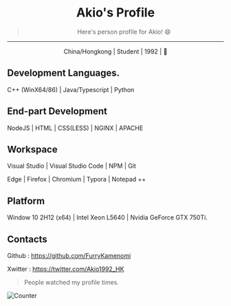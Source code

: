 <div align=center>

# Akio's Profile

> Here's person profile for Akio! :smile:

---

China/Hongkong | Student | 1992 | :rainbow:

</div>

## Development Languages.

C++ (WinX64/86)  | Java/Typescript | Python



## End-part Development

NodeJS | HTML | CSS(LESS) | NGINX | APACHE



## Workspace

Visual Studio | Visual Studio Code | NPM | Git

Edge | Firefox | Chromium | Typora | Notepad ++



## Platform

Window 10 2H12 (x64) | Intel Xeon L5640 | Nvidia GeForce GTX 750Ti.





## Contacts

Github : https://github.com/FurryKamenomi

Xwitter : https://twitter.com/Akio1992_HK


> People watched my profile times.

![Counter](https://count.getloli.com/get/@kamenomi?theme=moebooru)
